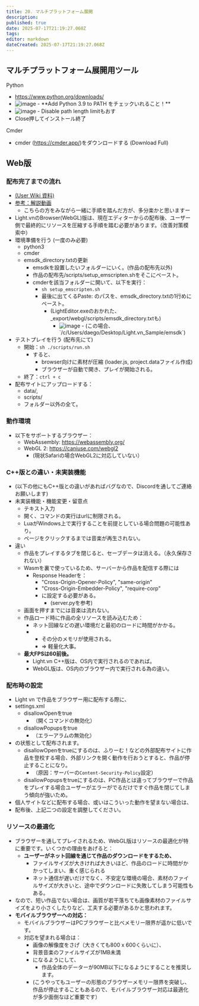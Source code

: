 ```yaml
---
title: 20. マルチプラットフォーム展開
description: 
published: true
date: 2025-07-17T21:19:27.068Z
tags: 
editor: markdown
dateCreated: 2025-07-17T21:19:27.068Z
---
```


## マルチプラットフォーム展開用ツール

Python

- https://www.python.org/downloads/
- <img alt="image" src="https://github.com/user-attachments/assets/0a0d0596-f8db-44bd-a299-233d1d8ec177" />
  - **Add Python 3.9 to PATH をチェックいれること！**
- <img alt="image" src="https://github.com/user-attachments/assets/ca8b1ddc-3aa3-4857-b9bc-567a8d4d3335" />
  - Disable path length limitもおす
- Close押してインストール終了

Cmder

- cmder (https://cmder.app/)をダウンロードする (Download Full)

## Web版

### 配布完了までの流れ

- [(User Wiki 資料)](https://wikiwiki.jp/lightvn/packaging)
- [参考：解説動画](https://youtu.be/778d4NgP2ZY?si=hppinVjEg5weKxPD)
  - こちらの方をみながら一緒に手順を踏んだ方が、多分楽かと思いますー
- Light.vnのBrowser(WebGL)版は、現在エディターからの配布後、ユーザー側で最終的にリソースを圧縮する手順を踏む必要があります。（改善対策模索中）
- 環境準備を行う (一度のみ必要)
  - python3
  - cmder
  - emsdk_directory.txtの更新
    - emsdkを設置したいフォルダーにいく。(作品の配布先以外)
    - 作品の配布先/scripts/setup_emscripten.shをそこにペースト。
    - cmderを該当フォルダーに開いて、以下を実行：
      - `sh setup_emscripten.sh`
      - 最後に出てくるPaste: のパスを、emsdk_directory.txtの1行めにペースト。
        - (LightEditor.exeのおかれた、_export/webgl/scripts/emsdk_directory.txtも)
          - <img alt="image" src="https://github.com/user-attachments/assets/dfff00cb-f6d2-4311-ab80-f314a182b01b" />
            - (この場合、`/c/Users/daego/Desktop/Light.vn_Sample/emsdk`)
- テストプレイを行う (配布先にて)
  - 開始：`sh ./scripts/run.sh`
    - すると、
      - browser向けに素材が圧縮 (loader.js, project.dataファイル作成)
      - ブラウザーが自動で開き、プレイが開始される。
  - 終了：`ctrl + c`
- 配布サイトにアップロードする：
  - data/, 
  - scripts/
  - フォルダー以外の全て。

### 動作環境

- 以下をサポートするブラウザー：
  - WebAssembly: https://webassembly.org/
  - WebGL 2: https://caniuse.com/webgl2 
    - (現状Safariの場合WebGL2に対応していない）

### C++版との違い・未実装機能

- (以下の他にもC++版との違いがあればバグなので、Discordを通してご連絡お願いします)
- 未実装機能・機能変更・留意点
  - テキスト入力
  - 開く、コマンドの実行はurlに制限される。
  - LuaがWindows上で実行することを前提としている場合問題の可能性あり。
  - ページをクリックするまでは音楽が再生されない。
- 違い
  - 作品をプレイするタブを閉じると、セーブデータは消える。（永久保存されない）
  - Wasmを裏で使っているため、サーバーから作品を配信する際には
    - Response Headerを：
      - "Cross-Origin-Opener-Policy", "same-origin"
      - "Cross-Origin-Embedder-Policy", "require-corp"
      - に設定する必要がある。
        - (server.pyを参考)
  - 画面を押すまでには音楽は流れない。
  - 作品ロード時に作品の全リソースを読み込むため：
    - ネット回線などの遅い環境だと最初のロードに時間がかかる。
    - + その分のメモリが使用される。
      - => 軽量化大事。
  - **最大FPSは60前後。**
    - Light.vn C++版は、OS内で実行されるのであれば。
    - WebGL版は、OS内のブラウザー内で実行される為の違い。

### 配布時の設定

- Light vn で作品をブラウザー用に配布する際に、
- settings.xml
    - disallowOpenをtrue
      - （開くコマンドの無効化）
    - disallowPopupsをtrue
      - （エラーアラムの無効化）
- の状態として配布されます。
  - disallowOpenをtrueにするのは、ふりーむ！などの外部配布サイトに作品を登校する場合、外部リンクを開く動作を行おうとすると、作品が停止することになり。
    - （原因：サーバーの`Content-Security-Policy`設定）
  - disallowPopupsをtrueにするのは、PC作品とは違ってブラウザーで作品をプレイする場合ユーザーがエラーがでるだけですぐ作品を閉じてしまう傾向が強いため。
- 個人サイトなどに配布する場合、或いはこういった動作を望まない場合は、
- 配布後、上記二つの設定を調整してください。

### リソースの最適化

- ブラウザーを通してプレイされるため、WebGL版はリソースの最適化が特に重要です。いくつかの理由をあげると：
  - **ユーザーがネット回線を通じて作品のダウンロードをするため、**
    - ファイルサイズが大きければ大きいほど、作品のロードに時間がかかってしまい、重く感じられる
    - ネット通信が遅いだけでなく、不安定な環境の場合、素材のファイルサイズが大きいと、途中でダウンロードに失敗してしまう可能性もある。
- なので、短い作品でない場合は、画質が若干落ちても画像素材のファイルサイズをより小さくしたりなど、工夫する必要があるかと思われます。
- **モバイルブラウザーへの対応：**
  - モバイルブラウザーはPCブラウザーと比べメモリー限界が遥かに低いです。
  - 対応を望まれる場合は：
    - 画像の解像度をさげ（大きくても800 x 600くらいに）、
    - 背景音楽のファイルサイズが1MB未満
    - になるようにして、
      - 作品全体のデーターが90MB以下になるようにすることを推奨します。
    - (こうやってもユーザーの形態のブラウザーメモリー限界を突破し、作品が停止することもあるので、モバイルブラウザー対応は最適化が多少面倒なほど重要です）
